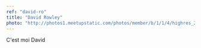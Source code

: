 ```yaml
---
ref: "david-ro"
title: "David Rowley"
photo: "http://photos1.meetupstatic.com/photos/member/b/1/1/4/highres_200865332.jpeg"
---
```

C'est moi David
